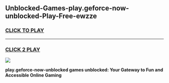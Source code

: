 
## Unblocked-Games-play.geforce-now-unblocked-Play-Free-ewzze
<h3>
<a href="https://premium76.site?title=play.geforce-now-unblocked&ref=18A1">CLICK TO PLAY</a></h3>
<hr>

<h3>
<a href="https://premium76.site?title=play.geforce-now-unblocked&ref=18A1">CLICK 2 PLAY</a>
  
</h3>

<a href="https://premium76.site?title=play.geforce-now-unblocked&ref=18A1"><img src="https://clearcache.store/games.png"></a>


**play.geforce-now-unblocked games unblocked: Your Gateway to Fun and Accessible Online Gaming**
